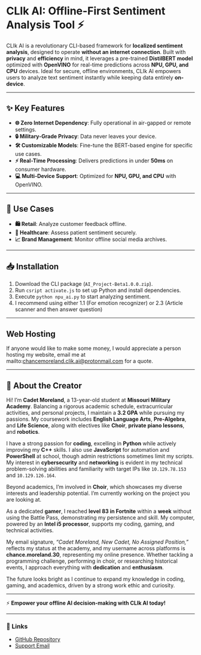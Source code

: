 # **CLIk AI: Offline-First Sentiment Analysis Tool** ⚡

CLIk AI is a revolutionary CLI-based framework for **localized sentiment analysis**, designed to operate **without an internet connection**. Built with **privacy** and **efficiency** in mind, it leverages a pre-trained **DistilBERT model** optimized with **OpenVINO** for real-time predictions across **NPU, GPU, and CPU** devices. Ideal for secure, offline environments, CLIk AI empowers users to analyze text sentiment instantly while keeping data entirely **on-device**.

---

## **✨ Key Features**
- **🌐 Zero Internet Dependency**: Fully operational in air-gapped or remote settings.  
- **🔒 Military-Grade Privacy**: Data never leaves your device.  
- **🛠️ Customizable Models**: Fine-tune the BERT-based engine for specific use cases.  
- **⚡ Real-Time Processing**: Delivers predictions in under **50ms** on consumer hardware.  
- **💻 Multi-Device Support**: Optimized for **NPU, GPU, and CPU** with OpenVINO.  

---

## **🚀 Use Cases**
- **🛍️ Retail**: Analyze customer feedback offline.  
- **🏥 Healthcare**: Assess patient sentiment securely.  
- **📈 Brand Management**: Monitor offline social media archives.  

---

## **📥 Installation**
1. Download the CLI package (`AI_Project-Beta1.0.0.zip`).  
2. Run `csript activate.js` to set up Python and install dependencies.  
3. Execute `python npu_ai.py` to start analyzing sentiment.
4. I recommend using either 1.1 (For emotion recognizer) or 2.3 (Article scanner and then answer question)

---

## Web Hosting
If anyone would like to make some money, I would appreciate a person hosting my website, email me at mailto:chancemoreland.clik.ai@protonmail.com for a quote.

---

## **👤 About the Creator**
Hi! I’m **Cadet Moreland**, a 13-year-old student at **Missouri Military Academy**. Balancing a rigorous academic schedule, extracurricular activities, and personal projects, I maintain a **3.2 GPA** while pursuing my passions. My coursework includes **English Language Arts**, **Pre-Algebra**, and **Life Science**, along with electives like **Choir**, **private piano lessons**, and **robotics**.  

I have a strong passion for **coding**, excelling in **Python** while actively improving my **C++** skills. I also use **JavaScript** for automation and **PowerShell** at school, though admin restrictions sometimes limit my scripts. My interest in **cybersecurity** and **networking** is evident in my technical problem-solving abilities and familiarity with target IPs like `10.129.78.153` and `10.129.126.164`.  

Beyond academics, I’m involved in **Choir**, which showcases my diverse interests and leadership potential. I’m currently working on the project you are looking at.  

As a dedicated **gamer**, I reached **level 83 in Fortnite** within a **week** without using the Battle Pass, demonstrating my persistence and skill. My computer, powered by an **Intel i5 processor**, supports my coding, gaming, and technical activities.  

My email signature, *“Cadet Moreland, New Cadet, No Assigned Position,”* reflects my status at the academy, and my username across platforms is **chance.moreland.30**, representing my online presence. Whether tackling a programming challenge, performing in choir, or researching historical events, I approach everything with **dedication** and **enthusiasm**.  

The future looks bright as I continue to expand my knowledge in coding, gaming, and academics, driven by a strong work ethic and curiosity.  

---

⚡ **Empower your offline AI decision-making with CLIk AI today!**  

---

### **🔗 Links**
- [GitHub Repository](#)  
- [Support Email](mailto:chancemoreland.clik.ai@protonmail.com)  
